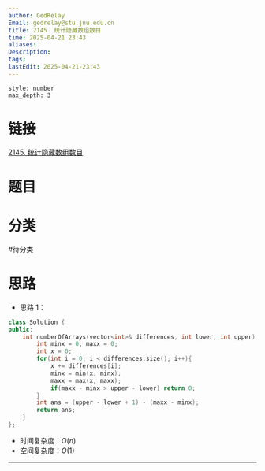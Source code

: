 ```yaml
---
author: GedRelay
Email: gedrelay@stu.jnu.edu.cn
title: 2145. 统计隐藏数组数目
time: 2025-04-21 23:43
aliases: 
Description: 
tags: 
lastEdit: 2025-04-21-23:43
---
```


```toc
style: number
max_depth: 3
```

# 链接
[2145. 统计隐藏数组数目](https://leetcode.cn/problems/count-the-hidden-sequences/) 

# 题目


# 分类
#待分类

# 思路
- 思路 1：


```cpp
class Solution {
public:
    int numberOfArrays(vector<int>& differences, int lower, int upper) {
        int minx = 0, maxx = 0;
        int x = 0;
        for(int i = 0; i < differences.size(); i++){
            x += differences[i];
            minx = min(x, minx);
            maxx = max(x, maxx);
            if(maxx - minx > upper - lower) return 0;
        }
        int ans = (upper - lower + 1) - (maxx - minx);
        return ans;
    }
};
```


- 时间复杂度：${O\left( n \right)  }$ 
- 空间复杂度：${O\left( 1 \right)  }$ 


---

